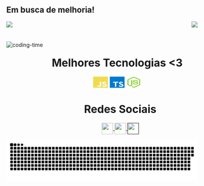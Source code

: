 ## Em busca de melhoria!

<div>
  
  <img  height="180em" src="https://github-readme-stats.vercel.app/api?username=IgorInacioDev&show_icons=true&theme=synthwave&include_all_commits=true&count_private=true"/>
  <img align="right" height="180em" src="https://github-readme-stats.vercel.app/api/top-langs/?username=IgorInacioDev&layout=compact&langs_count=16&theme=synthwave"/>
</div>
<br>

<div  align="center"> 
  <div style="display: inline_block"><br>
    <img align="left" height="250" alt="coding-time" src="code.gif">
    <h1 align="center">Melhores Tecnologias <3</h1>
    <img align="center" height="30" width="40" alt="js-icon"  src="https://raw.githubusercontent.com/devicons/devicon/master/icons/javascript/javascript-plain.svg">
    <img align="center" height="30" width="40" alt="react-icon" src="https://raw.githubusercontent.com/devicons/devicon/master/icons/typescript/typescript-original.svg">
    <img align="center" height="30" width="40" alt="nodejs-icon" src="https://raw.githubusercontent.com/devicons/devicon/master/icons/nodejs/nodejs-original.svg">
   </div>
    
  
  <h1 align="center">Redes Sociais</h1>
        <a href = "mailto: contato.igoroliveira21@gmail.com">
      <img align="center" height="30" width="30" src="https://cdn.icon-icons.com/icons2/2699/PNG/512/gmail_tile_logo_icon_168164.png">
    </a>
    <a href = "https://www.linkedin.com/in/igor-inacio-2544a5186/">
      <img align="center" height="30" width="30" src="https://d29fhpw069ctt2.cloudfront.net/icon/image/38764/preview.svg">
    </a>
    <a href = "">
     <img align="center" height="30" width="30" src="https://cdn-icons-png.flaticon.com/512/124/124034.png">
    </a>
</div>
  
![Snake animation](https://github.com/IgorInacioDev/IgorInacioDev/blob/main/gif.svg)

